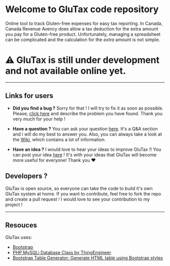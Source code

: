 # Welcome to GluTax code repository
Online tool to track Gluten-free expenses for easy tax reporting.  In Canada, Canada Revenue Avency does allow a tax deduction for the extra amount you pay for a Gluten-free product.  Unfortunately, managing a spreadsheet can be complicated and the calculation for the *extra* amount is not simple.

# ⚠️ GluTax is still under development and not available online yet.

---

## Links for users
* **Did you find a bug ?**  Sorry for that !  I will try to fix it as soon as possible.  Please, [click here](https://github.com/Dreller/glutax/issues/new?labels=bug) and describe the problem you have found.  Thank you very much for your help !

* **Have a question ?** You can ask your question [here](https://github.com/Dreller/glutax/discussions/new?category=Questions).  It's a Q&A section and I will do my best to answer you.  Also, you can always take a look at the [Wiki](https://github.com/Dreller/glutax/wiki), which contains a lot of information.

* **Have an idea ?** I would love to hear your ideas to improve GluTax !!  You can post your idea [here](https://github.com/Dreller/glutax/discussions/new?category=Ideas) !  It's with your ideas that GluTax will become more useful for everyone!  Thank you ­❤

## Developers ?
GluTax is open source, so everyone can take the code to build it's own GluTax system at home.  If you want to contribute, feel free to fork the repo and create a pull request !  I would love to see your contribution to my project !

---

## Resouces
GluTax uses:
* [Bootstrap](https://getbootstrap.com/)
* [PHP MySQLi Database Class by ThingEngineer](https://github.com/ThingEngineer/PHP-MySQLi-Database-Class)
* [Bootstrap Table Generator: Generate HTML table using Bootstrap styles](https://www.phpclasses.org/package/9212-PHP-Generate-HTML-table-using-Bootstrap-styles.html#information)